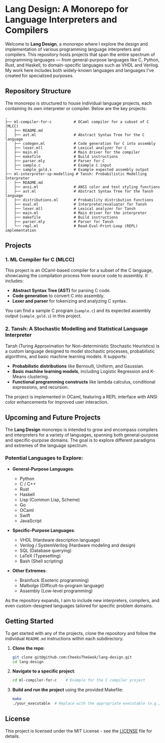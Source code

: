 # Lang Design: A Monorepo for Language Interpreters and Compilers

Welcome to **Lang Design**, a monorepo where I explore the design and implementation of various programming language interpreters and compilers. This repository hosts projects that span the entire spectrum of programming languages — from general-purpose languages like C, Python, Rust, and Haskell, to domain-specific languages such as VHDL and Verilog. My work here includes both widely-known languages and languages I've created for specialized purposes.

## Repository Structure

The monorepo is structured to house individual language projects, each containing its own interpreter or compiler. Below are the key projects:

```
.
├── ml-compiler-for-c          # OCaml compiler for a subset of C (MLCC)
│   ├── README.md
│   ├── ast.ml                 # Abstract Syntax Tree for the C language
│   ├── codegen.ml             # Code generation for C into assembly
│   ├── lexer.mll              # Lexical analyzer for C
│   ├── main.ml                # Main driver for the compiler
│   ├── makefile               # Build instructions
│   ├── parser.mly             # Parser for C
│   ├── sample.c               # Example C input
│   └── sample_gold.s          # Example expected assembly output
├── ml-interpreter-sp-modelling # Tansh: Probabilistic Modelling Interpreter
│   ├── README.md
│   ├── ansi.ml                # ANSI color and text styling functions
│   ├── ast.ml                 # Abstract Syntax Tree for the Tansh language
│   ├── distributions.ml       # Probability distribution functions
│   ├── eval.ml                # Interpreter/evaluator for Tansh
│   ├── lexer.mll              # Lexical analyzer for Tansh
│   ├── main.ml                # Main driver for the interpreter
│   ├── makefile               # Build instructions
│   ├── parser.mly             # Parser for Tansh
│   └── repl.ml                # Read-Eval-Print-Loop (REPL) implementation
```

## Projects

### 1. **ML Compiler for C (MLCC)**

This project is an OCaml-based compiler for a subset of the C language, showcasing the compilation process from source code to assembly. It includes:

- **Abstract Syntax Tree (AST)** for parsing C code.
- **Code generation** to convert C into assembly.
- **Lexer and parser** for tokenizing and analyzing C syntax.
  
You can find a sample C program (`sample.c`) and its expected assembly output (`sample_gold.s`) in this project.

### 2. **Tansh: A Stochastic Modelling and Statistical Language Interpreter**

Tansh (Turing Approximation for Non-deterministic Stochastic Heuristics) is a custom language designed to model stochastic processes, probabilistic algorithms, and basic machine learning models. It supports:

- **Probabilistic distributions** like Bernoulli, Uniform, and Gaussian.
- **Basic machine learning models**, including Logistic Regression and K-Means clustering.
- **Functional programming constructs** like lambda calculus, conditional expressions, and recursion.

The project is implemented in OCaml, featuring a REPL interface with ANSI color enhancements for improved user interaction.

## Upcoming and Future Projects

The **Lang Design** monorepo is intended to grow and encompass compilers and interpreters for a variety of languages, spanning both general-purpose and specific-purpose domains. The goal is to explore different paradigms and extremes of the language spectrum.

### Potential Languages to Explore:
- **General-Purpose Languages**:
  - Python
  - C / C++
  - Rust
  - Haskell
  - Lisp (Common Lisp, Scheme)
  - Go
  - OCaml
  - Swift
  - JavaScript
  
- **Specific-Purpose Languages**:
  - VHDL (Hardware description language)
  - Verilog / SystemVerilog (Hardware modeling and design)
  - SQL (Database querying)
  - LaTeX (Typesetting)
  - Bash (Shell scripting)
  
- **Other Extremes**:
  - Brainfuck (Esoteric programming)
  - Malbolge (Difficult-to-program language)
  - Assembly (Low-level programming)

As the repository expands, I aim to include new interpreters, compilers, and even custom-designed languages tailored for specific problem domains.

## Getting Started

To get started with any of the projects, clone the repository and follow the individual `README.md` instructions within each subdirectory.

1. **Clone the repo**:

   ```bash
   git clone git@github.com:CheeksTheGeek/lang-design.git
   cd lang-design
   ```

2. **Navigate to a specific project**:

   ```bash
   cd ml-compiler-for-c    # Example for the C compiler project
   ```

3. **Build and run the project** using the provided Makefile:

   ```bash
   make
   ./your_executable  # Replace with the appropriate executable (e.g., tansh for the Tansh project)
   ```

## License

This project is licensed under the MIT License - see the [LICENSE](LICENSE) file for details.